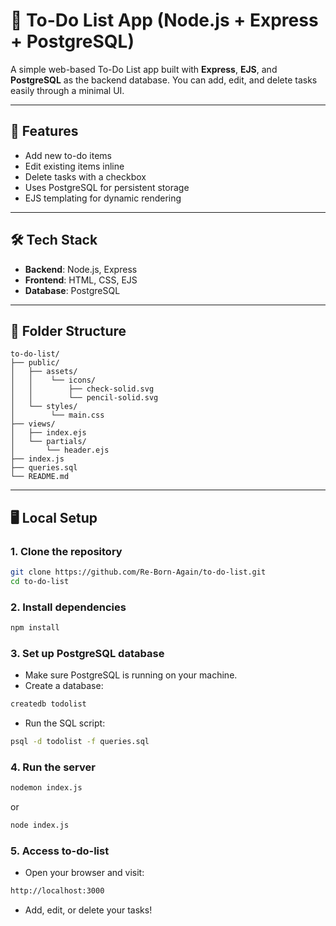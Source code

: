 # 📌 To-Do List App (Node.js + Express + PostgreSQL)

A simple web-based To-Do List app built with **Express**, **EJS**, and **PostgreSQL** as the backend database. You can add, edit, and delete tasks easily through a minimal UI.

---

## 🚀 Features
- Add new to-do items
- Edit existing items inline
- Delete tasks with a checkbox
- Uses PostgreSQL for persistent storage
- EJS templating for dynamic rendering

---

## 🛠️ Tech Stack
- **Backend**: Node.js, Express
- **Frontend**: HTML, CSS, EJS
- **Database**: PostgreSQL

---

## 📂 Folder Structure
```
to-do-list/
├── public/
│   ├── assets/
│   │    └── icons/
│   │        ├── check-solid.svg
│   │        └── pencil-solid.svg
│   └── styles/
│        └── main.css
├── views/
│   ├── index.ejs
│   └── partials/
│       └── header.ejs
├── index.js
├── queries.sql
└── README.md
```

---

## 🖥️ Local Setup

### 1. Clone the repository

```bash
git clone https://github.com/Re-Born-Again/to-do-list.git
cd to-do-list
```
### 2. Install dependencies

```bash
npm install
```

### 3. Set up PostgreSQL database

- Make sure PostgreSQL is running on your machine.
- Create a database:
```bash
createdb todolist
```
- Run the SQL script:
```bash
psql -d todolist -f queries.sql
```

### 4. Run the server

```bash
nodemon index.js
```
or
```bash
node index.js
```

### 5. Access to-do-list

- Open your browser and visit:
``` bash
http://localhost:3000
```
- Add, edit, or delete your tasks!
